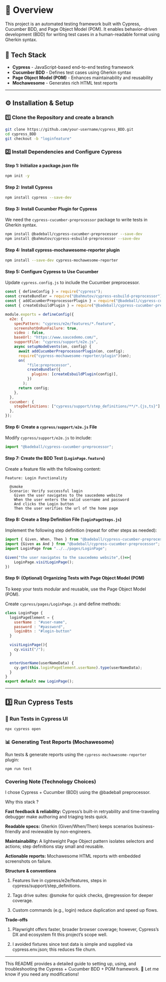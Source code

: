 # 🚀 Overview
This project is an automated testing framework built with Cypress, Cucumber BDD, and Page Object Model (POM). It enables behavior-driven development (BDD) for writing test cases in a human-readable format using Gherkin syntax.

## 📌 Tech Stack
- **Cypress** - JavaScript-based end-to-end testing framework
- **Cucumber BDD** - Defines test cases using Gherkin syntax
- **Page Object Model (POM)** - Enhances maintainability and reusability
- **Mochawesome** - Generates rich HTML test reports

---

## ⚙️ Installation & Setup

### 1️⃣ Clone the Repository and create a branch
```sh
git clone https://github.com/your-username/cypress_BDD.git
cd cypress_BDD
git checkout -b "loginfeature"
```

### 2️⃣ Install Dependencies and Configure Cypress

#### **Step 1: Initialize a package.json file**
```sh
npm init -y
```

#### **Step 2: Install Cypress**
```sh
npm install cypress --save-dev
```

#### **Step 3: Install Cucumber Plugin for Cypress**
We need the `cypress-cucumber-preprocessor` package to write tests in Gherkin syntax.
```sh
npm install @badeball/cypress-cucumber-preprocessor --save-dev
npm install @bahmutov/cypress-esbuild-preprocessor --save-dev
```

#### **Step 4: Install cypress-mochawesome-reporter plugin**
```sh
npm install --save-dev cypress-mochawesome-reporter
```

#### **Step 5: Configure Cypress to Use Cucumber**
Update `cypress.config.js` to include the Cucumber preprocessor.

```javascript
const { defineConfig } = require("cypress");
const createBundler = require("@bahmutov/cypress-esbuild-preprocessor");
const { addCucumberPreprocessorPlugin } = require("@badeball/cypress-cucumber-preprocessor");
const { createEsbuildPlugin } = require("@badeball/cypress-cucumber-preprocessor/esbuild");

module.exports = defineConfig({
  e2e: {
    specPattern: "cypress/e2e/features/*.feature",
    screenshotOnRunFailure: true,
    video : false,
    baseUrl: "https://www.saucedemo.com/",
    supportFile: "cypress/support/e2e.js",
    async setupNodeEvents(on, config) {
      await addCucumberPreprocessorPlugin(on, config);
      require("cypress-mochawesome-reporter/plugin")(on);
      on(
          "file:preprocessor",
          createBundler({
            plugins: [createEsbuildPlugin(config)],
          })
        );
      return config;
    },
  },
  cucumber: {
    stepDefinitions: ["cypress/support/step_definitions/**/*.{js,ts}"],
  },
});
```

#### **Step 6: Create a `cypress/support/e2e.js` File**
Modify `cypress/support/e2e.js` to include:

```javascript
import "@badeball/cypress-cucumber-preprocessor";
```

#### **Step 7: Create the BDD Test (`LoginPage.feature`)**
Create a feature file with the following content:

```
Feature: Login Functionality

  @smoke
  Scenario: Verify successful login
    Given the user navigates to the saucedemo website
    When the user enters the valid username and password
    And clicks the Login button
    Then the user verifies the url of the home page
```

#### **Step 8: Create a Step Definition File (`loginPageSteps.js`)**
Implement the following step definition (repeat for other steps as needed):

```javascript
import { Given, When, Then } from "@badeball/cypress-cucumber-preprocessor";
import {Given as And } from "@badeball/cypress-cucumber-preprocessor";
import LoginPage from "../../pages/LoginPage";

Given("the user navigates to the saucedemo website",()=>{
    LoginPage.visitLoginPage();
})
```

#### **Step 9: (Optional) Organizing Tests with Page Object Model (POM)**
To keep your tests modular and reusable, use the Page Object Model (POM).

Create `cypress/pages/LoginPage.js` and define methods:

```javascript
class LoginPage {
  loginPageElement = {
    userName : "#user-name",
    password : "#password",
    loginBtn : "#login-button"
  }

  visitLoginPage(){
    cy.visit("/");
  }

  enterUserName(userNameData) {
    cy.get(this.loginPageElement.userName).type(userNameData);
  }
}
export default new LoginPage();
```

---

## 3️⃣ Run Cypress Tests

### 📌 Run Tests in Cypress UI
```sh
npx cypress open
```

### 📊 Generating Test Reports (Mochawesome)
Run tests & generate reports using the `cypress-mochawesome-reporter` plugin:
```sh
npm run test
```

### Covering Note (Technology Choices)
I chose Cypress + Cucumber (BDD) using the @badeball preprocessor.

Why this stack ? 

**Fast feedback & reliability:** Cypress’s built-in retryability and time-traveling debugger make authoring and triaging tests quick.

**Readable specs:** Gherkin (Given/When/Then) keeps scenarios business-friendly and reviewable by non-engineers.

**Maintainability:** A lightweight Page Object pattern isolates selectors and actions; step definitions stay small and reusable.

**Actionable reports:** Mochawesome HTML reports with embedded screenshots on failure.

**Structure & conventions**

1. Features live in cypress/e2e/features, steps in cypress/support/step_definitions.

2. Tags drive suites: @smoke for quick checks, @regression for deeper coverage.

3. Custom commands (e.g., login) reduce duplication and speed up flows.

**Trade-offs**

1. Playwright offers faster, broader browser coverage; however, Cypress’s DX and ecosystem fit this project’s scope well.

2. I avoided fixtures since test data is simple and supplied via cypress.env.json; this reduces file churn.

---

This README provides a detailed guide to setting up, using, and troubleshooting the Cypress + Cucumber BDD + POM framework. 🚀 Let me know if you need any modifications!

